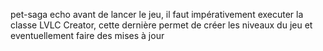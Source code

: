 pet-saga echo avant de lancer le jeu, il faut impérativement executer la classe LVLC Creator, cette dernière permet de créer les niveaux du jeu et eventuellement faire des mises à jour
